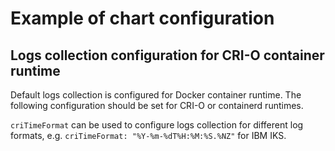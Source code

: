 # Example of chart configuration

## Logs collection configuration for CRI-O container runtime

Default logs collection is configured for Docker container runtime.
The following configuration should be set for CRI-O or containerd runtimes.

`criTimeFormat` can be used to configure logs collection for different log
formats, e.g. `criTimeFormat: "%Y-%m-%dT%H:%M:%S.%NZ"` for IBM IKS.
